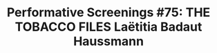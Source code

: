 ---
location: school
title: |
    Performative Screenings #75: 
    THE TOBACCO FILES
    Laëtitia Badaut Haussmann
start: 2022-06-24 19:00:00
end: 2022-06-24 22:00:00
---